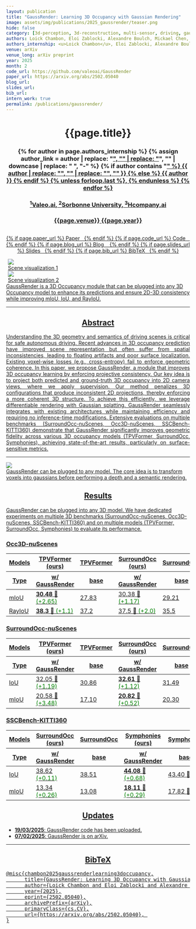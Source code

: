 ```yaml
---
layout: publication
title: "GaussRender: Learning 3D Occupancy with Gaussian Rendering"
image: assets/img/publications/2025_gaussrender/teaser.png
hide: false
category: [3d-perception, 3d-reconstruction, multi-sensor, driving, gaussian-splatting]
authors: Loick Chambon, Eloi Zablocki, Alexandre Boulch, Mickael Chen, Matthieu Cord
authors_internship: <u>Loick Chambon</u>, Eloi Zablocki, Alexandre Boulch, Mickael Chen, Matthieu Cord
venue: arXiv
venue_long: arXiv preprint
year: 2025
month: 2
code_url: https://github.com/valeoai/GaussRender
paper_url: https://arxiv.org/abs/2502.05040
blog_url:
slides_url:
bib_url:
intern_work: true
permalink: /publications/gaussrender/
---
```


<h1 align="center"> {{page.title}} </h1>
<!-- Simple call of authors -->
<!-- <h3 align="center"> {{page.authors}} </h3> -->
<!-- Alternatively you can add links to author pages -->
<h3 align="center"> 
{% for author in page.authors_internship %}
{% assign author_link = author | replace: "<u>", "" | replace: "</u>", "" | downcase | replace: " ", "-" %}
{% if author contains "<u>" %}
<u><a href="/team/#{{ author_link }}">{{ author | replace: "<u>", "" | replace: "</u>", "" }}</a></u>
{% else %}
{{ author }}
{% endif %}
{% unless forloop.last %}, {% endunless %}
{% endfor %}
</h3>
<h3 align="center">
<sup>1</sup>Valeo.ai, <sup>2</sup>Sorbonne University, <sup>3</sup>Hcompany.ai
</h3>
<h3 align="center"> {{page.venue}} {{page.year}} </h3>

<div class="row justify-content-center">
  <div class="column">
      <p align="center">
      {% if page.paper_url %}
      <a href="{{ page.paper_url }}"><i class="far fa-file-pdf"></i> Paper</a>&nbsp;&nbsp;
      {% endif %}
      {% if page.code_url %}
      <a href="{{ page.code_url }}"><i class="fab fa-github"></i> Code</a> &nbsp;&nbsp;
      {% endif %}
      {% if page.blog_url %}
      <a href="{{ page.blog_url }}"><i class="fab fa-blogger"></i> Blog</a> &nbsp;&nbsp;
      {% endif %}
      {% if page.slides_url %}
      <a href="{{ page.slides_url }}"><i class="far fa-file-pdf"></i> Slides</a>&nbsp;&nbsp;
      {% endif %}
      {% if page.bib_url %}
      <a href="{{ page.bib_url}}"><i class="far fa-file-alt"></i> BibTeX</a>&nbsp;&nbsp;
      {% endif %}
    </p>
  </div>
</div>

<div class="row">
    <div class="col-sm mt-3 mt-md-0" style="padding-right: 5px;padding-left: 5px;">
        <img src="../../assets/img/publications/2025_gaussrender/demo_scene_0003.gif" class="img-fluid rounded z-depth-1"/>
        <div class="caption">
            Scene visualization 1
        </div>
    </div>
    <div class="col-sm mt-3 mt-md-0" style="padding-right: 5px;padding-left: 5px;">
        <img src="../../assets/img/publications/2025_gaussrender/demo_scene_0013.gif" class="img-fluid rounded z-depth-1"/>
        <div class="caption">
            Scene visualization 2
        </div>
    </div>
</div>
<div class="caption">
    GaussRender is a 3D Occupancy module that can be plugged into any 3D Occupancy model to enhance its predictions and ensure 2D-3D consistency while improving mIoU, IoU, and RayIoU.
</div>

<hr>

<h2 align="center"> Abstract</h2>

<p align="justify">Understanding the 3D geometry and semantics of driving scenes is critical for safe autonomous driving. Recent advances in 3D occupancy prediction have improved scene representation but often suffer from spatial inconsistencies, leading to floating artifacts and poor surface localization. Existing voxel-wise losses (e.g., cross-entropy) fail to enforce geometric coherence. In this paper, we propose GaussRender, a module that improves 3D occupancy learning by enforcing projective consistency. Our key idea is to project both predicted and ground-truth 3D occupancy into 2D camera views, where we apply supervision. Our method penalizes 3D configurations that produce inconsistent 2D projections, thereby enforcing a more coherent 3D structure. To achieve this efficiently, we leverage differentiable rendering with Gaussian splatting. GaussRender seamlessly integrates with existing architectures while maintaining efficiency and requiring no inference-time modifications. Extensive evaluations on multiple benchmarks (SurroundOcc-nuScenes, Occ3D-nuScenes, SSCBench-KITTI360) demonstrate that GaussRender significantly improves geometric fidelity across various 3D occupancy models (TPVFormer, SurroundOcc, Symphonies), achieving state-of-the-art results, particularly on surface-sensitive metrics.</p>

<hr>

<div class="row">
    <div class="col-sm mt-3 mt-md-0">
        <img src="../../assets/img/publications/2025_gaussrender/pipeline.png" class="img-fluid rounded z-depth-1"/>
        <div class="caption">
            GaussRender can be plugged to any model. The core idea is to transform voxels into gaussians before performing a depth and a semantic rendering.
        </div>
    </div>
</div>

<h2 align="center">Results</h2>

GaussRender can be plugged into any 3D model. We have dedicated experiments on multiple 3D benchmarks (SurroundOcc-nuScenes, Occ3D-nuScenes, SSCBench-KITTI360) and on multiple models (TPVFormer, SurroundOcc, Symphonies) to evaluate its performance.

<h3>Occ3D-nuScenes</h3>
<table>
    <thead>
        <tr>
            <th>Models</th>
            <th><a href="https://arxiv.org/abs/2502.05040">TPVFormer (ours)</a></th>
            <th><a href="https://arxiv.org/abs/2302.07817">TPVFormer</a></th>
            <th><a href="https://arxiv.org/abs/2502.05040">SurroundOcc (ours)</a></th>
            <th><a href="https://arxiv.org/abs/2303.09551">SurroundOcc</a></th>
            <th><a href="https://arxiv.org/abs/2304.05316">OccFormer</a></th>
            <th><a href="https://arxiv.org/abs/2309.09502">RenderOcc</a></th>
        </tr>
        <tr>
            <th>Type</th>
            <th>w/ GaussRender</th>
            <th>base</th>
            <th>w/ GaussRender</th>
            <th>base</th>
            <th>base</th>
            <th>base</th>
        </tr>
    </thead>
    <tbody>
        <tr>
            <td>mIoU</td>
            <td><strong>30.48 🥇</strong> <span style="color: green;">(+2.65)</span></td>
            <td>27.83</td>
            <td>30.38 🥈 <span style="color: green;">(+1.17)</span></td>
            <td>29.21</td>
            <td>21.93</td>
            <td>26.11</td>
        </tr>
        <tr>
            <td>RayIoU</td>
            <td><strong>38.3 🥇</strong> <span style="color: green;">(+1.1)</span></td>
            <td>37.2</td>
            <td>37.5 🥈 <span style="color: green;">(+2.0)</span></td>
            <td>35.5</td>
            <td>-</td>
            <td>19.5</td>
        </tr>
    </tbody>
</table>

<h3>SurroundOcc-nuScenes</h3>
<table>
    <thead>
        <tr>
            <th>Models</th>
            <th><a href="https://arxiv.org/abs/2502.05040">TPVFormer (ours)</a></th>
            <th><a href="https://arxiv.org/abs/2302.07817">TPVFormer</a></th>
            <th><a href="https://arxiv.org/abs/2502.05040">SurroundOcc (ours)</a></th>
            <th><a href="https://arxiv.org/abs/2303.09551">SurroundOcc</a></th>
            <th><a href="https://arxiv.org/abs/2304.05316">OccFormer</a></th>
            <th><a href="https://arxiv.org/abs/2412.04384">GaussianFormerv2</a></th>
        </tr>
        <tr>
            <th>Type</th>
            <th>w/ GaussRender</th>
            <th>base</th>
            <th>w/ GaussRender</th>
            <th>base</th>
            <th>base</th>
            <th>base</th>
        </tr>
    </thead>
    <tbody>
        <tr>
            <td>IoU</td>
            <td>32.05 🥈 <span style="color: green;">(+1.19)</span></td>
            <td>30.86</td>
            <td><strong>32.61 🥇</strong> <span style="color: green;">(+1.12)</span></td>
            <td>31.49</td>
            <td>31.39</td>
            <td>30.56</td>
        </tr>
        <tr>
            <td>mIoU</td>
            <td>20.58 🥈 <span style="color: green;">(+3.48)</span></td>
            <td>17.10</td>
            <td><strong>20.82 🥇</strong> <span style="color: green;">(+0.52)</span></td>
            <td>20.30</td>
            <td>19.03</td>
            <td>20.02</td>
        </tr>
    </tbody>
</table>

<h3>SSCBench-KITTI360</h3>
<table>
    <thead>
        <tr>
            <th>Models</th>
            <th><a href="https://arxiv.org/abs/2502.05040">SurroundOcc (ours)</a></th>
            <th><a href="https://arxiv.org/abs/2303.09551">SurroundOcc</a></th>
            <th><a href="https://arxiv.org/abs/2502.05040">Symphonies (ours)</a></th>
            <th><a href="https://arxiv.org/abs/2306.15670">Symphonies</a></th>
            <th><a href="https://arxiv.org/abs/2304.05316">OccFormer</a></th>
            <th><a href="https://arxiv.org/abs/2112.00726">MonoScene</a></th>
        </tr>
        <tr>
            <th>Type</th>
            <th>w/ GaussRender</th>
            <th>base</th>
            <th>w/ GaussRender</th>
            <th>base</th>
            <th>base</th>
            <th>base</th>
        </tr>
    </thead>
    <tbody>
        <tr>
            <td>IoU</td>
            <td>38.62 <span style="color: green;">(+0.11)</span></td>
            <td>38.51</td>
            <td><strong>44.08 🥇</strong> <span style="color: green;">(+0.68)</span></td>
            <td>43.40 🥈</td>
            <td>40.27</td>
            <td>37.87</td>
        </tr>
        <tr>
            <td>mIoU</td>
            <td>13.34 <span style="color: green;">(+0.26)</span></td>
            <td>13.08</td>
            <td><strong>18.11 🥇</strong> <span style="color: green;">(+0.29)</span></td>
            <td>17.82 🥈</td>
            <td>13.81</td>
            <td>12.31</td>
        </tr>
    </tbody>
</table>

<h2 align="center">Updates</h2>
<ul>
<li><strong>19/03/2025</strong>: <a href="https://arxiv.org/abs/2502.05040">GaussRender</a> code has been uploaded.</li>
<li><strong>07/02/2025</strong>: <a href="https://arxiv.org/abs/2502.05040">GaussRender</a> is on arXiv.</li>
</ul>

<hr>

<h2 align="center">BibTeX</h2>
<left>
  <pre class="bibtex-box">
@misc{chambon2025gaussrenderlearning3doccupancy,
      title={GaussRender: Learning 3D Occupancy with Gaussian Rendering}, 
      author={Loick Chambon and Eloi Zablocki and Alexandre Boulch and Mickael Chen and Matthieu Cord},
      year={2025},
      eprint={2502.05040},
      archivePrefix={arXiv},
      primaryClass={cs.CV},
      url={https://arxiv.org/abs/2502.05040}, 
}
</pre>
</left>

<br>